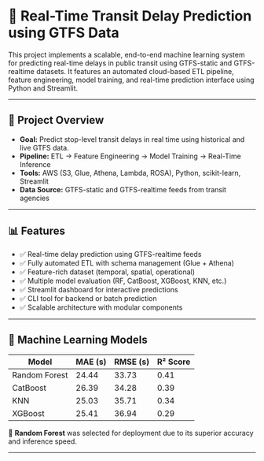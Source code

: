 # 🚌 Real-Time Transit Delay Prediction using GTFS Data

This project implements a scalable, end-to-end machine learning system for predicting real-time delays in public transit using GTFS-static and GTFS-realtime datasets. It features an automated cloud-based ETL pipeline, feature engineering, model training, and real-time prediction interface using Python and Streamlit.

---

## 🚀 Project Overview

- **Goal:** Predict stop-level transit delays in real time using historical and live GTFS data.
- **Pipeline:** ETL → Feature Engineering → Model Training → Real-Time Inference
- **Tools:** AWS (S3, Glue, Athena, Lambda, ROSA), Python, scikit-learn, Streamlit
- **Data Source:** GTFS-static and GTFS-realtime feeds from transit agencies

---


## 📊 Features

- ✅ Real-time delay prediction using GTFS-realtime feeds
- ✅ Fully automated ETL with schema management (Glue + Athena)
- ✅ Feature-rich dataset (temporal, spatial, operational)
- ✅ Multiple model evaluation (RF, CatBoost, XGBoost, KNN, etc.)
- ✅ Streamlit dashboard for interactive predictions
- ✅ CLI tool for backend or batch prediction
- ✅ Scalable architecture with modular components

---

## 🧠 Machine Learning Models

| Model         | MAE (s) | RMSE (s) | R² Score |
|---------------|---------|----------|----------|
| Random Forest | 24.44   | 33.73    | 0.41     |
| CatBoost      | 26.39   | 34.28    | 0.39     |
| KNN           | 25.03   | 35.71    | 0.34     |
| XGBoost       | 25.41   | 36.94    | 0.29     |

📌 **Random Forest** was selected for deployment due to its superior accuracy and inference speed.

---


